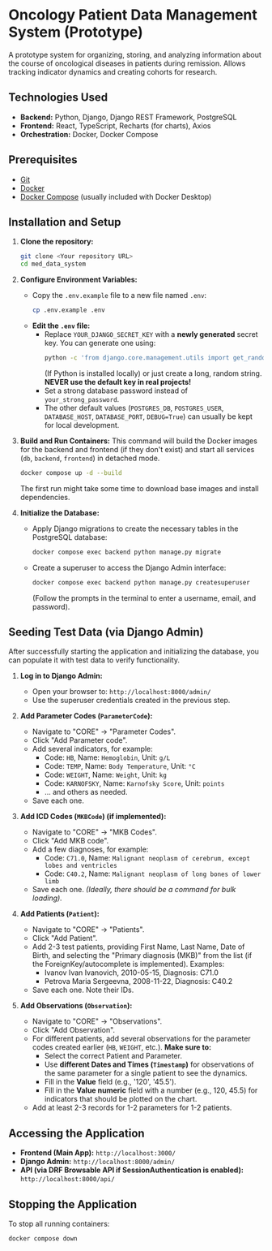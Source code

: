 # Oncology Patient Data Management System (Prototype)

A prototype system for organizing, storing, and analyzing information about the course of oncological diseases in patients during remission. Allows tracking indicator dynamics and creating cohorts for research.

## Technologies Used

*   **Backend:** Python, Django, Django REST Framework, PostgreSQL
*   **Frontend:** React, TypeScript, Recharts (for charts), Axios
*   **Orchestration:** Docker, Docker Compose

## Prerequisites

*   [Git](https://git-scm.com/)
*   [Docker](https://docs.docker.com/engine/install/)
*   [Docker Compose](https://docs.docker.com/compose/install/) (usually included with Docker Desktop)

## Installation and Setup

1.  **Clone the repository:**
    ```bash
    git clone <Your repository URL>
    cd med_data_system
    ```

2.  **Configure Environment Variables:**
    *   Copy the `.env.example` file to a new file named `.env`:
        ```bash
        cp .env.example .env
        ```
    *   **Edit the `.env` file:**
        *   Replace `YOUR_DJANGO_SECRET_KEY` with a **newly generated** secret key. You can generate one using:
            ```bash
            python -c 'from django.core.management.utils import get_random_secret_key; print(get_random_secret_key())'
            ```
            (If Python is installed locally) or just create a long, random string. **NEVER use the default key in real projects!**
        *   Set a strong database password instead of `your_strong_password`.
        *   The other default values (`POSTGRES_DB`, `POSTGRES_USER`, `DATABASE_HOST`, `DATABASE_PORT`, `DEBUG=True`) can usually be kept for local development.

3.  **Build and Run Containers:**
    This command will build the Docker images for the backend and frontend (if they don't exist) and start all services (`db`, `backend`, `frontend`) in detached mode.
    ```bash
    docker compose up -d --build
    ```
    The first run might take some time to download base images and install dependencies.

4.  **Initialize the Database:**
    *   Apply Django migrations to create the necessary tables in the PostgreSQL database:
        ```bash
        docker compose exec backend python manage.py migrate
        ```
    *   Create a superuser to access the Django Admin interface:
        ```bash
        docker compose exec backend python manage.py createsuperuser
        ```
        (Follow the prompts in the terminal to enter a username, email, and password).

## Seeding Test Data (via Django Admin)

After successfully starting the application and initializing the database, you can populate it with test data to verify functionality.

1.  **Log in to Django Admin:**
    *   Open your browser to: `http://localhost:8000/admin/`
    *   Use the superuser credentials created in the previous step.

2.  **Add Parameter Codes (`ParameterCode`):**
    *   Navigate to "CORE" -> "Parameter Codes".
    *   Click "Add Parameter code".
    *   Add several indicators, for example:
        *   Code: `HB`, Name: `Hemoglobin`, Unit: `g/L`
        *   Code: `TEMP`, Name: `Body Temperature`, Unit: `°C`
        *   Code: `WEIGHT`, Name: `Weight`, Unit: `kg`
        *   Code: `KARNOFSKY`, Name: `Karnofsky Score`, Unit: `points`
        *   ... and others as needed.
    *   Save each one.

3.  **Add ICD Codes (`MKBCode`) (if implemented):**
    *   Navigate to "CORE" -> "MKB Codes".
    *   Click "Add MKB code".
    *   Add a few diagnoses, for example:
        *   Code: `C71.0`, Name: `Malignant neoplasm of cerebrum, except lobes and ventricles`
        *   Code: `C40.2`, Name: `Malignant neoplasm of long bones of lower limb`
    *   Save each one. *(Ideally, there should be a command for bulk loading).*

4.  **Add Patients (`Patient`):**
    *   Navigate to "CORE" -> "Patients".
    *   Click "Add Patient".
    *   Add 2-3 test patients, providing First Name, Last Name, Date of Birth, and selecting the "Primary diagnosis (MKB)" from the list (if the ForeignKey/autocomplete is implemented). Examples:
        *   Ivanov Ivan Ivanovich, 2010-05-15, Diagnosis: C71.0
        *   Petrova Maria Sergeevna, 2008-11-22, Diagnosis: C40.2
    *   Save each one. Note their IDs.

5.  **Add Observations (`Observation`):**
    *   Navigate to "CORE" -> "Observations".
    *   Click "Add Observation".
    *   For different patients, add several observations for the parameter codes created earlier (`HB`, `WEIGHT`, etc.). **Make sure to:**
        *   Select the correct Patient and Parameter.
        *   Use **different Dates and Times (`Timestamp`)** for observations of the same parameter for a single patient to see the dynamics.
        *   Fill in the **Value** field (e.g., '120', '45.5').
        *   Fill in the **Value numeric** field with a number (e.g., 120, 45.5) for indicators that should be plotted on the chart.
    *   Add at least 2-3 records for 1-2 parameters for 1-2 patients.

## Accessing the Application

*   **Frontend (Main App):** `http://localhost:3000/`
*   **Django Admin:** `http://localhost:8000/admin/`
*   **API (via DRF Browsable API if SessionAuthentication is enabled):** `http://localhost:8000/api/`

## Stopping the Application

To stop all running containers:

```bash
docker compose down

